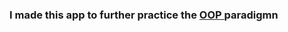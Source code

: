 ### I made this app to further practice the  <a href="https://developer.mozilla.org/en-US/docs/Learn/JavaScript/Objects/Object-oriented_JS">OOP </a> paradigmn
